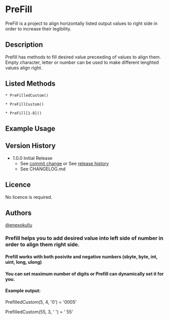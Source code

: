 # PreFill

PreFill is a project to align horizontally listed output values to right side in order to increase their legibility.

## Description

Prefill has methods to fill desired value preceeding of values to align them. Empty character, letter or number can be used to make different lenghted values align right.

## Listed Methods

```
* PreFilledCustom()
```

```
* PreFillCustom()
```

```
* PreFill[1-8]()
```

## Example Usage

## Version History

* 1.0.0 Initial Release
  * See [commit change]() or See [release history]()
  * See CHANGELOG.md

## Licence
No licence is required.

## Authors
[@enesokullu](https://twitter.com/EnesOkullu)

### Prefill helps you to add desired value into left side of number in order to align them right side.

#### Prefill works with both posivite and negative numbers (sbyte, byte, int, uint, long, ulong)

#### You can set maximum number of digits or Prefill can dynamically set it for you.

#### Example output:

PrefilledCustom(5, 4, '0') = '0005'

PrefilledCustom(55, 3, ' ') = ' 55'
